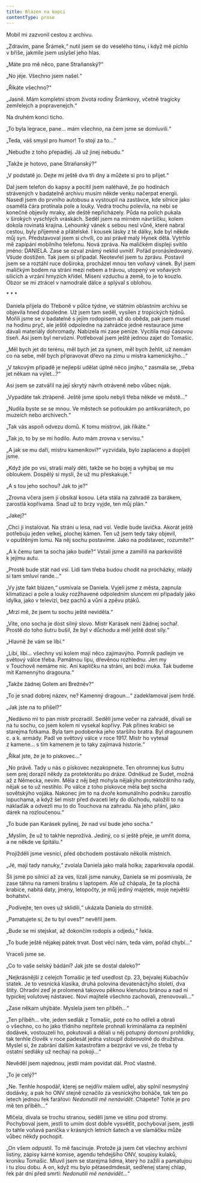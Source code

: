 ```yaml
---
title: Blázen na kopci
contentType: prose
---
```


  

Mobil mi zazvonil cestou z archivu.

„Zdravím, pane Šrámek,“ nutil jsem se do veselého tónu, i když mě píchlo v břiše, jakmile jsem uslyšel jeho hlas.

„Máte pro mě něco, pane Straňanský?“

„No jéje. Všechno jsem našel.“

„Říkáte všechno?“

„Jasně. Mám kompletní strom života rodiny Šrámkovy, včetně tragicky zemřelejch a popravenejch.“

Na druhém konci ticho.

„To byla legrace, pane… mám všechno, na čem jsme se domluvili.“

„Teda, váš smysl pro humor! To stojí za to…“

„Nebuďte z toho přepadlej. Já už jinej nebudu.“

„Takže je hotovo, pane Straňanský?“

„V podstatě jo. Dejte mi ještě dva tři dny a můžete si pro to přijet.“

Dal jsem telefon do kapsy a pocítil jsem naléhavě, že po hodinách strávených v badatelně archivu musím někde venku načerpat energii. Nasedl jsem do prvního autobusu a vystoupil na zastávce, kde silnice jako osamělá čára protínala pole a louky. Vedra trochu polevila, na nebi se konečně objevily mraky, ale deště nepřicházely. Půda na polích pukala v širokých vyschlých vráskách. Seděl jsem na mírném návršíčku, kolem dokola rovinatá krajina. Lehounký vánek s sebou nesl vůně, které nabral cestou, byly příjemné a přátelské. I kousek lásky z té dálky, kde byl někde můj syn. Představoval jsem si chvíli, co asi právě malý Hynek dělá. Vytrhlo mě zapípání mobilního telefonu. Nová zpráva. Na maličkém displeji svítilo jméno: DANIELA. Zase se ozval známý neklid uvnitř. Pořád pronásledovaný. Všude dostižen. Tak jsem si připadal. Neotevřel jsem tu zprávu. Postavil jsem se a roztáhl ruce doširoka, procházel mnou ten voňavý vánek. Byl jsem maličkým bodem na stráni mezi nebem a trávou, utopený ve voňavých silicích a vrzání hmyzích křídel. Mísení vzduchu a země, to je to kouzlo. Obzor se mi ztrácel v namodralé dálce a splýval s oblohou.

\* \* \*

  

Daniela přijela do Třeboně v půlce týdne, ve státním oblastním archivu se objevila hned dopoledne. Už jsem tam seděl, vysílen z tropických týdnů. Mořili jsme se v badatelně s jejím rodopisem až do oběda, pak jsem musel na hodinu pryč, ale ještě odpoledne na zahrádce jedné restaurace jsme dávali materiály dohromady. Nabízela mi zase peníze. Vycítila moji časovou tíseň. Asi jsem byl nervózní. Potřeboval jsem ještě jednou zajet do Tomašic.

„Měl bych jet do terénu, měl bych jet za synem, měl bych žehlit, už nemám co na sebe, měl bych připravovat dřevo na zimu u mistra kamenickýho…“

„V takovým případě je nejlepší udělat úplně něco jinýho,“ zasmála se, „třeba jet někam na výlet…?“

Asi jsem se zatvářil na její skrytý návrh otráveně nebo vůbec nijak.

„Vypadáte tak ztrápeně. Ještě jsme spolu nebyli třeba někde ve městě…“

„Nudila byste se se mnou. Ve městech se potloukám po antikvariátech, po muzeích nebo archivech.“

„Tak vás aspoň odvezu domů. K tomu mistrovi, jak říkáte.“

„Tak jo, to by se mi hodilo. Auto mám zrovna v servisu.“

„A jak se mu daří, mistru kameníkovi?“ vyzvídala, bylo zaplaceno a dopíjeli jsme.

„Když jde po vsi, straší malý děti, takže se ho bojej a vyhýbaj se mu obloukem. Dospělý si myslí, že už mu přeskakuje.“

„A s tou jeho sochou? Jak to je?“

„Zrovna včera jsem ji obsíkal kosou. Léta stála na zahradě za barákem, zarostlá kopřivama. Snad už to brzy vyjde, ten můj plán.“

„Jakej?“

„Chci ji instalovat. Na stráni u lesa, nad vsí. Vedle bude lavička. Akorát ještě potřebuju jeden velkej, plochej kámen. Ten už jsem tedy taky objevil, v opuštěným lomu. Na něj sochu postavíme. Jako na podstavec, rozumíte?“

„A k čemu tam ta socha jako bude?“ Vstali jsme a zamířili na parkoviště k jejímu autu.

„Prostě bude stát nad vsí. Lidi tam třeba budou chodit na procházky, mladý si tam smluví rande…“

„Vy jste fakt blázen,“ usmívala se Daniela. Vyjeli jsme z města, zapnula klimatizaci a pole a louky rozžhavené odpoledním sluncem mi připadaly jako idylka, jako v televizi, bez pachů a vůní a zpěvu ptáků.

„Mrzí mě, že jsem tu sochu ještě neviděla.“

„Víte, ono socha je dost silný slovo. Mistr Karásek není žádnej sochař. Prostě do toho šutru bušil, že byl v důchodu a měl ještě dost síly.“

„Hlavně že vám se líbí.“

„Líbí, líbí… všechny vsi kolem mají něco zajímavýho. Pomník padlejm ve světový válce třeba. Památnou lípu, dřevěnou rozhlednu. Jen my v Touchově nemáme nic. Ani kapličku na stráni, ani boží muka. Tak budeme mít Kamennýho dragouna.“

„Takže žádnej Golem ani Brežněv?“

„To je snad dobrej název, ne? Kamenný dragoun…“ zadeklamoval jsem hrdě.

„Jak jste na to přišel?“

„Nedávno mi to pan mistr prozradil. Seděli jsme večer na zahradě, dívali se na tu sochu, co jsem kolem ní vysekal kopřivy. Pak přines krabici se starejma fotkama. Byla tam podobenka jeho staršího bratra. Byl dragounem c. a k. armády. Padl ve světový válce v roce 1917. Mistr ho vytesal z kamene… s tím kamenem je to taky zajímavá historie.“

„Říkal jste, že je to pískovec…“

„No právě. Tady u nás o pískovec nezakopnete. Ten ohromnej kus šutru sem prej dorazil někdy za protektorátu po dráze. Odněkud ze Sudet, možná až z Německa, nevím. Měla z něj bejt mohyla nějakýho protektorátního rady, nějak se to už nestihlo. Po válce z toho pískovce měla bejt socha sovětskýho vojáka. Nakonec jim to na dvoře komunálního podniku zarostlo lopuchama, a když šel mistr před dvaceti lety do důchodu, naložili to na náklaďák a odvezli mu to do Touchova na zahradu. Na jeho přání, jako dárek na rozloučenou.“

„To bude pan Karásek pyšnej, že nad vsí bude jeho socha.“

„Myslím, že už to takhle neprožívá. Jediný, co si ještě přeje, je umřít doma, a ne někde ve špitálu.“

Projížděli jsme vesnicí, před obchodem postávalo několik místních.

„Jé, mají tady nanuky,“ zvolala Daniela jako malá holka; zaparkovala opodál.

Šli jsme po silnici až za ves, lízali jsme nanuky, Daniela se mi posmívala, že zase táhnu na rameni brašnu s laptopem. Ale už chápala, že ta plochá krabice, nabitá daty, jmény, letopočty, je můj jediný majetek, moje největší bohatství.

„Podívejte, ten oves už sklidili,“ ukázala Daniela do strniště.

„Pamatujete si, že tu byl oves?“ nevěřil jsem.

„Bude se mi stejskat, až dokončím rodopis a odjedu,“ řekla.

„To bude ještě nějakej pátek trvat. Dost věcí nám, teda vám, pořád chybí…“

Vraceli jsme se.

„Co to vaše selský bádání? Jak jste se dostal daleko?“

„Nejkrásnější z celejch Tomašic je teď usedlost čp. 23, bejvalej Kubachův statek. Je to vesnická klasika, druhá polovina devatenáctýho století, dva štíty. Ohradní zeď je prolomená takovou pěknou klenutou bránou a nad ní typickej volutovej nástavec. Noví majitelé všechno zachovali, zrenovovali…“

„Zase někam uhýbáte. Myslela jsem ten příběh…“

„Ten příběh… víte, jeden sedlák z Tomašic, poté co ho odřeli a obrali o všechno, co ho jako třídního nepřítele prohnali kriminálama za neplnění dodávek, vostouzeli ho, pokutovali a dělali u něj potupný domovní prohlídky, tak tenhle člověk v roce padesát jedna vstoupil dobrovolně do družstva. Myslel si, že zabrání dalším katastrofám a bezpráví ve vsi, že třeba ty ostatní sedláky už nechají na pokoji…“

Nevěděl jsem najednou, jestli mám povídat dál. Proč vlastně.

„To je celý?“

„Ne. Tenhle hospodář, kterej se nejdřív málem udřel, aby splnil nesmyslný dodávky, a pak ho ONV stejně označilo za vesnickýho boháče, tak ten po letech jednou řek farářovi: _Nedonutili mě nenávidět_. Chápete? Tohle je pro mě ten příběh…“

Mlčela, dívala se trochu stranou, seděli jsme ve stínu pod stromy. Pochyboval jsem, jestli to umím dost dobře vysvětlit, pochyboval jsem, jestli to tahle voňavá panička v krásných letních šatech a ve slamáčku může vůbec někdy pochopit.

„On všem odpustil. To mě fascinuje. Protože já jsem čet všechny archivní listiny, zápisy kárné komise, agendu tehdejšího ONV, soupisy kulaků, kroniku Tomašic. Mluvil jsem se starejma lidma, který ho zažili a pamatujou i tu zlou dobu. A on, když mu bylo pětasedmdesát, sedřenej starej chlap, řek pár dní před smrtí: _Nedonutili mě nenávidět_…“
